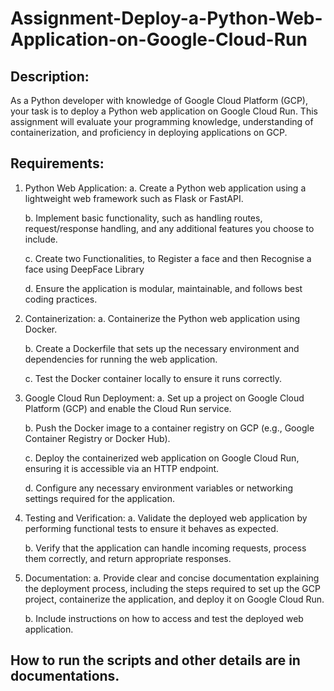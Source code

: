 # Assignment-Deploy-a-Python-Web-Application-on-Google-Cloud-Run
## Description:
As a Python developer with knowledge of Google Cloud Platform (GCP), your task is to deploy a Python web application on Google Cloud Run. This assignment will evaluate your programming knowledge, understanding of containerization, and proficiency in deploying applications on GCP.


## Requirements:
1. Python Web Application:
   a. Create a Python web application using a lightweight web framework such as Flask or FastAPI.

   b. Implement basic functionality, such as handling routes, request/response handling, and any additional features you choose to include.

   c. Create two Functionalities, to Register a face and then Recognise a face using DeepFace Library

   d. Ensure the application is modular, maintainable, and follows best coding practices.


2. Containerization:
   a. Containerize the Python web application using Docker.

   b. Create a Dockerfile that sets up the necessary environment and dependencies for running the web application.

   c. Test the Docker container locally to ensure it runs correctly.


3. Google Cloud Run Deployment:
   a. Set up a project on Google Cloud Platform (GCP) and enable the Cloud Run service.

   b. Push the Docker image to a container registry on GCP (e.g., Google Container Registry or Docker Hub).

   c. Deploy the containerized web application on Google Cloud Run, ensuring it is accessible via an HTTP endpoint.

   d. Configure any necessary environment variables or networking settings required for the application.


4. Testing and Verification:
   a. Validate the deployed web application by performing functional tests to ensure it behaves as expected.

   b. Verify that the application can handle incoming requests, process them correctly, and return appropriate responses.


5. Documentation:
   a. Provide clear and concise documentation explaining the deployment process, including the steps required to set up the GCP project, containerize the application, and deploy it on Google Cloud Run.

   b. Include instructions on how to access and test the deployed web application.


## How to run the scripts and other details are in documentations.
